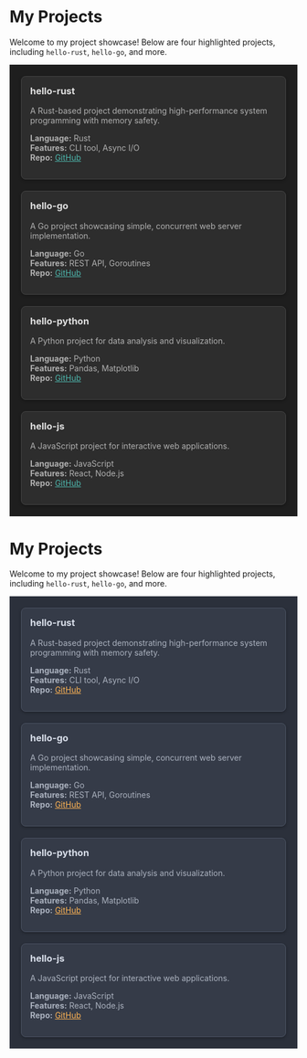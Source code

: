
# My Projects

Welcome to my project showcase! Below are four highlighted projects, including `hello-rust`, `hello-go`, and more.

<div style="display: grid; grid-template-columns: repeat(auto-fit, minmax(250px, 1fr)); gap: 20px; padding: 20px; background-color: #1e1e1e;">

  <!-- Project 1: hello-rust -->
  <div style="border: 1px solid #444; border-radius: 8px; padding: 15px; background-color: #2d2d2d; box-shadow: 0 2px 5px rgba(0,0,0,0.3);">
    <h3 style="margin-top: 0; color: #e0e0e0;">hello-rust</h3>
    <p style="color: #b0b0b0;">A Rust-based project demonstrating high-performance system programming with memory safety.</p>
    <ul style="list-style-type: none; padding: 0; color: #b0b0b0;">
      <li><strong>Language:</strong> Rust</li>
      <li><strong>Features:</strong> CLI tool, Async I/O</li>
      <li><strong>Repo:</strong> <a href="https://github.com/yourusername/hello-rust" style="color: #4db6ac;">GitHub</a></li>
    </ul>
  </div>

  <!-- Project 2: hello-go -->
  <div style="border: 1px solid #444; border-radius: 8px; padding: 15px; background-color: #2d2d2d; box-shadow: 0 2px 5px rgba(0,0,0,0.3);">
    <h3 style="margin-top: 0; color: #e0e0e0;">hello-go</h3>
    <p style="color: #b0b0b0;">A Go project showcasing simple, concurrent web server implementation.</p>
    <ul style="list-style-type: none; padding: 0; color: #b0b0b0;">
      <li><strong>Language:</strong> Go</li>
      <li><strong>Features:</strong> REST API, Goroutines</li>
      <li><strong>Repo:</strong> <a href="https://github.com/yourusername/hello-go" style="color: #4db6ac;">GitHub</a></li>
    </ul>
  </div>

  <!-- Project 3: hello-python -->
  <div style="border: 1px solid #444; border-radius: 8px; padding: 15px; background-color: #2d2d2d; box-shadow: 0 2px 5px rgba(0,0,0,0.3);">
    <h3 style="margin-top: 0; color: #e0e0e0;">hello-python</h3>
    <p style="color: #b0b0b0;">A Python project for data analysis and visualization.</p>
    <ul style="list-style-type: none; padding: 0; color: #b0b0b0;">
      <li><strong>Language:</strong> Python</li>
      <li><strong>Features:</strong> Pandas, Matplotlib</li>
      <li><strong>Repo:</strong> <a href="https://github.com/yourusername/hello-python" style="color: #4db6ac;">GitHub</a></li>
    </ul>
  </div>

  <!-- Project 4: hello-js -->
  <div style="border: 1px solid #444; border-radius: 8px; padding: 15px; background-color: #2d2d2d; box-shadow: 0 2px 5px rgba(0,0,0,0.3);">
    <h3 style="margin-top: 0; color: #e0e0e0;">hello-js</h3>
    <p style="color: #b0b0b0;">A JavaScript project for interactive web applications.</p>
    <ul style="list-style-type: none; padding: 0; color: #b0b0b0;">
      <li><strong>Language:</strong> JavaScript</li>
      <li><strong>Features:</strong> React, Node.js</li>
      <li><strong>Repo:</strong> <a href="https://github.com/yourusername/hello-js" style="color: #4db6ac;">GitHub</a></li>
    </ul>
  </div>

</div>


# My Projects

Welcome to my project showcase! Below are four highlighted projects, including `hello-rust`, `hello-go`, and more.

<div style="display: grid; grid-template-columns: repeat(auto-fit, minmax(250px, 1fr)); gap: 20px; padding: 20px; background-color: #2b303b;">

  <!-- Project 1: hello-rust -->
  <div style="border: 1px solid #4b5363; border-radius: 8px; padding: 15px; background-color: #353b48; box-shadow: 0 2px 5px rgba(0,0,0,0.3);">
    <h3 style="margin-top: 0; color: #d8dee9;">hello-rust</h3>
    <p style="color: #abb2bf;">A Rust-based project demonstrating high-performance system programming with memory safety.</p>
    <ul style="list-style-type: none; padding: 0; color: #abb2bf;">
      <li><strong>Language:</strong> Rust</li>
      <li><strong>Features:</strong> CLI tool, Async I/O</li>
      <li><strong>Repo:</strong> <a href="https://github.com/yourusername/hello-rust" style="color: #ffb454;">GitHub</a></li>
    </ul>
  </div>

  <!-- Project 2: hello-go -->
  <div style="border: 1px solid #4b5363; border-radius: 8px; padding: 15px; background-color: #353b48; box-shadow: 0 2px 5px rgba(0,0,0,0.3);">
    <h3 style="margin-top: 0; color: #d8dee9;">hello-go</h3>
    <p style="color: #abb2bf;">A Go project showcasing simple, concurrent web server implementation.</p>
    <ul style="list-style-type: none; padding: 0; color: #abb2bf;">
      <li><strong>Language:</strong> Go</li>
      <li><strong>Features:</strong> REST API, Goroutines</li>
      <li><strong>Repo:</strong> <a href="https://github.com/yourusername/hello-go" style="color: #ffb454;">GitHub</a></li>
    </ul>
  </div>

  <!-- Project 3: hello-python -->
  <div style="border: 1px solid #4b5363; border-radius: 8px; padding: 15px; background-color: #353b48; box-shadow: 0 2px 5px rgba(0,0,0,0.3);">
    <h3 style="margin-top: 0; color: #d8dee9;">hello-python</h3>
    <p style="color: #abb2bf;">A Python project for data analysis and visualization.</p>
    <ul style="list-style-type: none; padding: 0; color: #abb2bf;">
      <li><strong>Language:</strong> Python</li>
      <li><strong>Features:</strong> Pandas, Matplotlib</li>
      <li><strong>Repo:</strong> <a href="https://github.com/yourusername/hello-python" style="color: #ffb454;">GitHub</a></li>
    </ul>
  </div>

  <!-- Project 4: hello-js -->
  <div style="border: 1px solid #4b5363; border-radius: 8px; padding: 15px; background-color: #353b48; box-shadow: 0 2px 5px rgba(0,0,0,0.3);">
    <h3 style="margin-top: 0; color: #d8dee9;">hello-js</h3>
    <p style="color: #abb2bf;">A JavaScript project for interactive web applications.</p>
    <ul style="list-style-type: none; padding: 0; color: #abb2bf;">
      <li><strong>Language:</strong> JavaScript</li>
      <li><strong>Features:</strong> React, Node.js</li>
      <li><strong>Repo:</strong> <a href="https://github.com/yourusername/hello-js" style="color: #ffb454;">GitHub</a></li>
    </ul>
  </div>

</div>